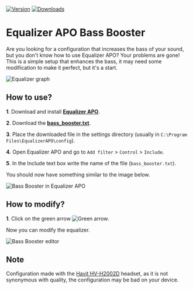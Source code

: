 [![Version](https://img.shields.io/badge/version-1.0-green)](https://github.com/KaioHSG/equalizer-apo-bass-booster/releases/latest)
[![Downloads](https://img.shields.io/github/downloads/KaioHSG/equalizer-apo-bass-booster/total)](https://github.com/KaioHSG/equalizer-apo-bass-booster/releases)

# Equalizer APO Bass Booster

Are you looking for a configuration that increases the bass of your sound, but you don't know how to use Equalizer APO? 
Your problems are gone! This is a simple setup that enhances the bass, it may need some modification to make it perfect, 
but it's a start.

![Equalizer graph](https://user-images.githubusercontent.com/96930584/224847547-e498f70f-72da-413b-8a55-e55551bb2879.png)

## How to use?

**1**. Download and install [**Equalizer APO**](https://equalizerapo.com/download.html).

**2**. Download the [**bass_booster.txt**](https://github.com/kaiohsg/equalizer-apo-bass-booster/releases/latest).

**3**. Place the downloaded file in the settings directory (usually in `C:\Program Files\EqualizerAPO\config`).

**4**. Open Equalizer APO and go to `Add filter` > `Control` > `Include`.

**5**. In the Include text box write the name of the file (`bass_booster.txt`).

You should now have something similar to the image below.

![Bass Booster in Equalizer APO](https://user-images.githubusercontent.com/96930584/224846969-6a2d93f8-e272-4756-b5a1-8be654b39f89.png)

## How to modify?

**1**. Click on the green arrow ![Green arrow](https://github.com/KaioHSG/EqualizerApoBassBooster/assets/96930584/df7148eb-b582-4b0a-a1a3-7124d2c9b74e.png).

Now you can modify the equalizer.

![Bass Booster editor](https://user-images.githubusercontent.com/96930584/224845906-8d81705c-c2c2-4e9a-bd07-5177ee5f28b5.png)

## Note

Configuration made with the [Havit HV-H2002D](https://www.google.com/search?q=Havit+HV-H2002D) headset, as it is not 
synonymous with quality, the configuration may be bad on your device.
